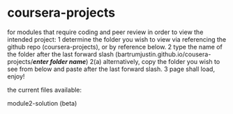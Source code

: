 # coursera-projects
for modules that require coding and peer review
in order to view the intended project:
  1 determine the folder you wish to view via referencing the github repo (coursera-projects), or by reference below. 
  2 type the name of the folder after the last forward slash (bartrumjustin.github.io/cousera-projects/***enter folder name***)
    2(a) alternatively, copy the folder you wish to see from below and paste after the last forward slash.
  3 page shall load, enjoy!

the current files available:

module2-solution (beta)
